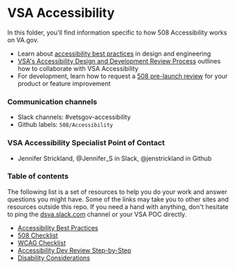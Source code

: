 # VSA Accessibility 

In this folder, you'll find information specific to how 508 Accessibility works on VA.gov.

* Learn about [accessibility best practices](https://github.com/department-of-veterans-affairs/va.gov-team/blob/master/platform/accessibility/508-accessibility-best-practices.md) in design and engineering
* [VSA's Accessibility Design and Development Review Process](https://github.com/department-of-veterans-affairs/va.gov-team/blob/master/teams/vsa/accessibility/review-process.md) outlines how to collaborate with VSA Accessibility
* For development, learn how to request a [508 pre-launch review](https://github.com/department-of-veterans-affairs/va.gov-team/blob/master/platform/accessibility/508-request-prelaunch-review.md) for your product or feature improvement

### Communication channels
- Slack channels: #vetsgov-accessibility
- Github labels: `508/Accessibility`

### VSA Accessibility Specialist Point of Contact
- Jennifer Strickland, @Jennifer_S in Slack, @jenstrickland in Github

### Table of contents
The following list is a set of resources to help you do your work and answer questions you might have. Some of the links may take you to other sites and resources outside this repo. If you need a hand with anything, don't hesitate to ping the [dsva.slack.com](https://dsva.slack.com) channel or your VSA POC directly.


* [Accessibility Best Practices](https://github.com/department-of-veterans-affairs/va.gov-team/blob/master/platform/accessibility/508-accessibility-best-practices.md)
* [508 Checklist](https://github.com/department-of-veterans-affairs/va.gov-team/blob/master/platform/accessibility/508-checklist.md)
* [WCAG Checklist](https://github.com/department-of-veterans-affairs/va.gov-team/blob/master/platform/accessibility/WCAG-Checklist.md)
* [Accessibility Dev Review Step-by-Step](https://github.com/department-of-veterans-affairs/va.gov-team/blob/master/teams/vsa/accessibility/accessibility-dev-review-step-by-step.md)
* [Disability Considerations](https://github.com/department-of-veterans-affairs/va.gov-team/blob/master/platform/accessibility/disability-considerations.md)
